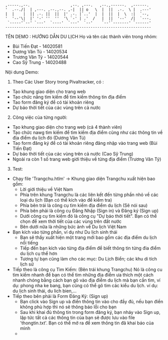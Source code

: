 
    ,-----.,--.                  ,--. ,---.   ,--.,------.  ,------.
    '  .--./|  | ,---. ,--.,--. ,-|  || o   \  |  ||  .-.  \ |  .---'
    |  |    |  || .-. ||  ||  |' .-. |`..'  |  |  ||  |  \  :|  `--, 
    '  '--'\|  |' '-' ''  ''  '\ `-' | .'  /   |  ||  '--'  /|  `---.
     `-----'`--' `---'  `----'  `---'  `--'    `--'`-------' `------'
    ----------------------------------------------------------------- 


TÊN DEMO : HƯỚNG DẪN DU LỊCH
Họ và tên các thành viên trong nhóm: 
- Bùi Tiến Đạt - 14020581
- Dương Văn Tú - 14020534
- Trương Văn Tý - 14020544
- Cao Sỹ Trung - 14020488

Nội dung Demo:
1. Theo Các User Story trong Pivaltracker, có :
 - Tạo khung giao diện cho trang web
 - Tạo chức năng tìm kiếm để tìm kiếm thông tin địa điểm
 - Tao form đăng ký để có tài khoản riêng
 - Dự báo thời tiết của các vùng trên cả nước 

2. Công việc của từng người:
 - Tạo khung giao diện cho trang web (cả 4 thành viên)
 - Tạo chức nawg tìm kiếm để tìm kiếm địa điểm cũng như các thông tin về địa điểm du lịch đó (Dương Văn Tú)
 - Tao form đăng ký để có tài khoản riêng đăng nhập vào trang web (Bùi Tiến Đạt)
 - Dự báo thời tiết của các vùng trên cả nước (Cao Sỹ Trung)
 - Ngoài ra còn 1 số trang web giới thiệu về từng địa điểm (Trương Văn Tý)

3. Test:
- Chạy file 'Trangchu.htlm' -> Khung giao diện Trangchu xuất hiện bao gồm:
    + Lời giới thiệu về Việt Nam
    + Phía trên khung Trangchu là các liên kết đến từng phần nhỏ về các loại du lịch (Bạn có thể kích vào để kiểm tra)
    + Phía bên trái là công cụ tìm kiếm địa điểm du lịch (Sẽ nói sau)
    + Phía bên phải là công cụ Đăng Nhập (Sign in) và Đăng ký (Sign up)
    + Dưới công cụ tìm kiếm đó là công cụ "Dự báo thời tiết". Bạn có thể chọn để xem thời tiết của các vùng trên đất nước 
    + Bên dưới nữa là những bức ảnh về Du lịch Việt Nam
- Bạn kích vào từng phần, ví dụ như Du lịch sinh thái 
    + Bạn sẽ thấy xuất hiện một trang mới bao gồm các địa điểm du lịch nổi tiếng 
    + Tiếp đến bạn kích vào từng địa điểm để biết thông tin từng đia điểm du lịch cụ thể hơn
    + Tương tự bạn cũng làm cho các mục: Du Lịch Biển; các khu di tích lịch sử
- Tiếp theo là công cụ Tìm Kiếm: (Bên trái khung Trangchu)
    Nó là công cu tìm kiếm nhanh để bạn có thể tìm những địa điểm ưa thích một cách nhanh chóng bằng cách bạn gõ vào địa điểm du lịch mà bạn
cần tìm, ví dụ: phong nha ke bang, bạn cũng có thể gõ tìm các kiểu du lịch. ví dụ: du lịch sinh thái, du lich bien,...
- Tiếp theo bên phải là Form Đăng Ký: (Sign up)
    + Bạn click vào Sign up và điền thông tin vào cho  đầy đủ, nếu bạn điền không phù hợp thì nó sẽ thông báo lỗi cho bạn
    + Sau khi khai đủ thông tin trong form đăng ký, bạn nháy vào Sign up, lập tức tất cả các thông tin của bạn sẽ được lưu vào 
    file 'thongtin.txt'. Bạn có thể mở ra để xem thông tin đã khai báo của mình
    + 







